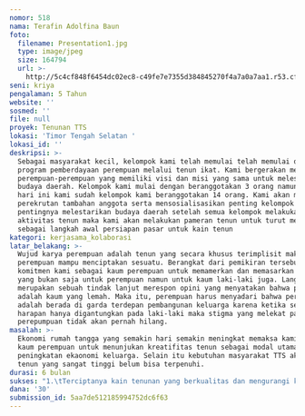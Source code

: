 ```yaml
---
nomor: 518
nama: Terafin Adolfina Baun
foto:
  filename: Presentation1.jpg
  type: image/jpeg
  size: 164794
  url: >-
    http://5c4cf848f6454dc02ec8-c49fe7e7355d384845270f4a7a0a7aa1.r53.cf2.rackcdn.com/786a5b18-53b4-40f0-9a64-6b07c0fb1d7f/Presentation1.jpg
seni: kriya
pengalaman: 5 Tahun
website: ''
sosmed: ''
file: null
proyek: Tenunan TTS
lokasi: 'Timor Tengah Selatan '
lokasi_id: ''
deskripsi: >-
  Sebagai masyarakat kecil, kelompok kami telah memulai telah memulai dengan
  program pemberdayaan perempuan melalui tenun ikat. Kami bergerakan menghimpun
  perempuan-perempuan yang memiliki visi dan misi yang sama untuk melestarikan
  budaya daerah. Kelompok kami mulai dengan beranggotakan 3 orang namun sampai
  hari ini kami sudah kelompok kami beranggotakan 14 orang. Kami akan melakukan
  perekrutan tambahan anggota serta mensosialisasikan penting kelompok dan
  pentingnya melestarikan budaya daerah setelah semua kelompok melakukan
  aktivitas tenun maka kami akan melakukan pameran tenun untuk turut menyaksikan
  sebagai langkah awal persiapan pasar untuk kain tenun
kategori: kerjasama_kolaborasi
latar_belakang: >-
  Wujud karya perempuan adalah tenun yang secara khusus terimplisit makna bahwa
  perempuan mampu menciptakan sesuatu. Berangkat dari pemikiran tersebut, maka
  komitmen kami sebagai kaum perempuan untuk memamerkan dan memasarkan karya
  yang bukan saja untuk perempuan namun untuk kaum laki-laki juga. Langkah ini
  merupakan sebuah tindak lanjut merespon opini yang menyatakan bahwa perempuan
  adalah kaum yang lemah. Maka itu, perempuan harus menyadari bahwa perempuan
  adalah berada di garda terdepan pembangunan keluarga karena ketika semua
  harapan hanya digantungkan pada laki-laki maka stigma yang melekat pada kaum
  perepumpuan tidak akan pernah hilang. 
masalah: >-
  Ekonomi rumah tangga yang semakin hari semakin meningkat memaksa kami sebagai
  kaum perempuan untuk menunjukan kreatifitas tenun sebagai modal utama dalam
  peningkatan ekaonomi keluarga. Selain itu kebutuhan masyarakat TTS akan kain
  tenun yang sangat tinggi belum bisa terpenuhi. 
durasi: 6 bulan
sukses: "1.\tTerciptanya kain tenunan yang berkualitas dan mengurangi kecenderungan penggunaan print motif\r\n2.\tMeningkatkan kreatifitas dan keahlian kaum perempuan dalam mempertahankan warisan tenunan\r\n3.\tMempertahankan kualitas dan keaslialian kain tenun\r\n4.\tMemperkenalkan kain tenunan lokal kepada masyarakat dalam dan luar.\r\n"
dana: '30'
submission_id: 5aa7de512185994752dc6f63
---
```

